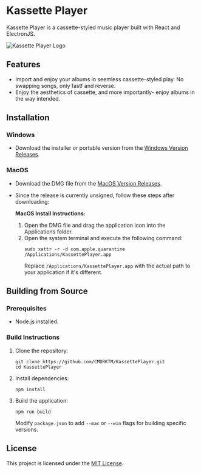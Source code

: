 # Kassette Player

Kassette Player is a cassette-styled music player built with React and ElectronJS.

![Kassette Player Logo](https://github.com/CMDRKTM/KassettePlayer/assets/123240001/b9193409-3013-46a6-8835-a60003694b57)

## Features
- Import and enjoy your albums in seemless cassette-styled play. No swapping songs, only fastf and reverse.
- Enjoy the aesthetics of cassette, and more importantly- enjoy albums in the way intended.

## Installation

### Windows
- Download the installer or portable version from the [Windows Version Releases](https://github.com/CMDRKTM/KassettePlayer/releases).

### MacOS
- Download the DMG file from the [MacOS Version Releases](https://github.com/CMDRKTM/KassettePlayer/releases).
- Since the release is currently unsigned, follow these steps after downloading:
  
  **MacOS Install Instructions:**
  1. Open the DMG file and drag the application icon into the Applications folder.
  2. Open the system terminal and execute the following command:
     ```
     sudo xattr -r -d com.apple.quarantine /Applications/KassettePlayer.app
     ```
     Replace `/Applications/KassettePlayer.app` with the actual path to your application if it's different.

## Building from Source

### Prerequisites
- Node.js installed.

### Build Instructions
1. Clone the repository:
   ```
   git clone https://github.com/CMDRKTM/KassettePlayer.git
   cd KassettePlayer
   ```
2. Install dependencies:
   ```
   npm install
   ```
3. Build the application:
   ```
   npm run build
   ```
   Modify `package.json` to add `--mac` or `--win` flags for building specific versions.

## License

This project is licensed under the [MIT License](LICENSE).
